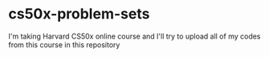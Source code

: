 # cs50x-problem-sets
I'm taking Harvard CS50x online course and I'll try to upload all of my codes from this course in this repository 
